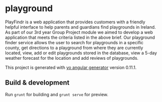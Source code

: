# playground

PlayFindr is a web application that provides customers with a friendly helpful interface to help parents and guardians find playgrounds in Ireland. As part of our 3rd year Group Project module we aimed to develop a web application that meets the criteria listed in the above brief. Our playground finder service allows the user to search for playgrounds in a specific county, get directions to a playground from where they are currently located, view, add or edit playgrounds stored in the database, view a 5-day weather forecast for the location and add reviews of playgrounds. 

This project is generated with [yo angular generator](https://github.com/yeoman/generator-angular)
version 0.11.1.

## Build & development

Run `grunt` for building and `grunt serve` for preview.
